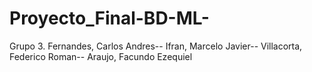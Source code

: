 # Proyecto_Final-BD-ML-
Grupo 3.
Fernandes, Carlos Andres--
Ifran, Marcelo Javier--
Villacorta, Federico Roman--
Araujo, Facundo Ezequiel
